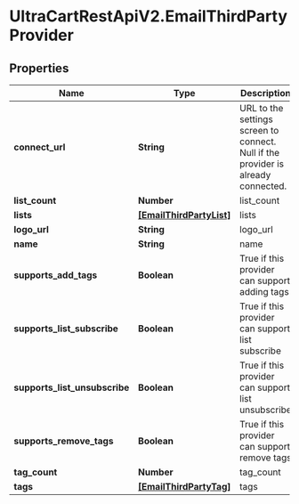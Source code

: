 # UltraCartRestApiV2.EmailThirdPartyProvider

## Properties
Name | Type | Description | Notes
------------ | ------------- | ------------- | -------------
**connect_url** | **String** | URL to the settings screen to connect.  Null if the provider is already connected. | [optional] 
**list_count** | **Number** | list_count | [optional] 
**lists** | [**[EmailThirdPartyList]**](EmailThirdPartyList.md) | lists | [optional] 
**logo_url** | **String** | logo_url | [optional] 
**name** | **String** | name | [optional] 
**supports_add_tags** | **Boolean** | True if this provider can support adding tags | [optional] 
**supports_list_subscribe** | **Boolean** | True if this provider can support list subscribe | [optional] 
**supports_list_unsubscribe** | **Boolean** | True if this provider can support list unsubscribe | [optional] 
**supports_remove_tags** | **Boolean** | True if this provider can support remove tags | [optional] 
**tag_count** | **Number** | tag_count | [optional] 
**tags** | [**[EmailThirdPartyTag]**](EmailThirdPartyTag.md) | tags | [optional] 


